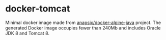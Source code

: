 # docker-tomcat
Minimal docker image made from [anapsix/docker-alpine-java](https://github.com/anapsix/docker-alpine-java) project. The generated Docker image occupies fewer than 240Mb and includes Oracle JDK 8 and Tomcat 8.
